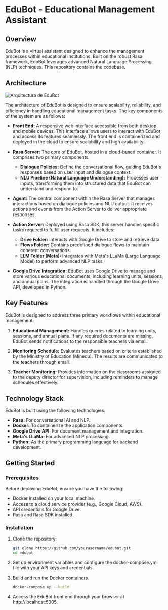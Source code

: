 # EduBot - Educational Management Assistant

## Overview

EduBot is a virtual assistant designed to enhance the management processes within educational institutions. Built on the robust Rasa framework, EduBot leverages advanced Natural Language Processing (NLP) techniques. This repository contains the codebase.

## Architecture
![[Arquitectura de EduBot]([arquitectura_edubot.png](https://lh3.googleusercontent.com/fife/ALs6j_HQ3wV2_R2JMOAoCu6jGYyy-wF04PNuE0tOr0X7gn331GwBmq3adTab6XY-gXcBFmayj6p17P3m7L5k5se-bRDliagO-srSkXiH2nmdN_JAfQQtsa5sbqMDe-eNkR2D4_g4ExeomfrTmUcrIcHd5FA6khfHPOhhnwEZVkiQC5v-Os5GPBLSZ5h-h8rSu05LEDTCoN5eZavk_bW5izZxFZdZlB6Zeawsx5VTONwOfVgXcuL6sHXqLp9R9seZuZqFWyr0y_SpAmy6-OTX-ZT1yI0t4oBepflu5ovxKJP1ZyT3peYh9yn3gFEhAxByXA72VEgC8IZv4ZgTTE9BxftseLxkyRQ2WVCNtSUqMcPZaARuCoGlU-UTHfuDJqzYuHyyAKiCQ3hXgvTRSZ2_nE6hjaAu6KlzTa4Pe0rmLjLcu-CmoKj3btIVpow4SgfBnUhTucMYAuA55ShCp8dOu2urGoshaEtD8d7Pdqal4gzfFnrrD1Wby8NlfKasxGYJgChmsy43_3K4oqLFQzrg7gE927AUDx-lHl5XmwKYrdxLU8cQVOUHF2CzO7YtWtdDL5hCkl0vObJWZP8zhluzygG9AFeshxlzzZonC-FIuhNxXkobPjpyE5NDYYqY3utG6R6pOfI4WeVq4sIPRn_Ufgdzk85tBRl6eq7GeGGC7PkQmKVS0xkX8MeY0pRXrw3QoPgckME3TO33sM46ifLB4S7uPK7aoFHoG9fRaLjZG-lppP-VRWhelby_INE82uFIUA7xSnE8Q6mWoh3XB595YaL0Ru35N_4W-gGccjyCw9EBBeUKSbVGMq249K7BpY4L9XqW8C88G-8Hnbc_WODHp0RJS6XXe0SyXJMvtLU4MHTn7EOUeHy5bK_97H-EUPawueN81X18SJdS1VquYTQvMIECqFjVKyqTY2MStqy3qe7yjnYvd9YKDhdwBZSDlkouE9QSvCfcON1dyYq6OmzjpUjgYbgjHjKa3PzsxEOULMX9TL-Ujti8-KqfQQmx8No89mcqKe-YoE7jbIwKYvg1NEXj9gxO2mDkgA6960vf7ewZk2bYUr9K5Di8GMSFSYhFzzgAVtyDKWGjKbfS47vBdNgNEghagWVYj9YXfcVXNyyWg04AZXeuF5013ESzL1WnL6VDHWmRoMeQgPUQ_eCafSGKMFJWr7T4dnc4ukN1ll-7HDH-LsNPgjUUYbfyz6k69CPo11FPwLPbqElLrGFF0_n-fg2YeiSIUKWQ8UdZwgsGAthvOkserTKatiuyyMrCyNiTtWLlo1uDcbHllJqknkeoW7rlRNxlqw6wFYrNXjSVbo5gAWlOuyCXaewXsEKcTn_FhJGbbyZTvKvp1Efy48GJvhzqngfxXHHLdiVtsjAWHYwdgRolStRvkAkbULTrUCtEnyoy15XtUnQ7gkAnZzljdXoeTycbZ23_uMUR-hLOpN8UJqHKnM_-2yOiDbEq03cN5d9z3J85SPrc1IcNP3kkOFQyJHSAUVMsU0gPIAglzLG0sm06zuheWRodMxl9ug6iGdcNPd-Ee5NllnSpqCQ01Qkh3xgl4rd_D3phzl8yTGgZR6EH0gco7S6eDnps78jPbOQ6V4Xf0sQLfW4d--ldtQ=w1920-h868))](https://lh3.googleusercontent.com/fife/ALs6j_HQ3wV2_R2JMOAoCu6jGYyy-wF04PNuE0tOr0X7gn331GwBmq3adTab6XY-gXcBFmayj6p17P3m7L5k5se-bRDliagO-srSkXiH2nmdN_JAfQQtsa5sbqMDe-eNkR2D4_g4ExeomfrTmUcrIcHd5FA6khfHPOhhnwEZVkiQC5v-Os5GPBLSZ5h-h8rSu05LEDTCoN5eZavk_bW5izZxFZdZlB6Zeawsx5VTONwOfVgXcuL6sHXqLp9R9seZuZqFWyr0y_SpAmy6-OTX-ZT1yI0t4oBepflu5ovxKJP1ZyT3peYh9yn3gFEhAxByXA72VEgC8IZv4ZgTTE9BxftseLxkyRQ2WVCNtSUqMcPZaARuCoGlU-UTHfuDJqzYuHyyAKiCQ3hXgvTRSZ2_nE6hjaAu6KlzTa4Pe0rmLjLcu-CmoKj3btIVpow4SgfBnUhTucMYAuA55ShCp8dOu2urGoshaEtD8d7Pdqal4gzfFnrrD1Wby8NlfKasxGYJgChmsy43_3K4oqLFQzrg7gE927AUDx-lHl5XmwKYrdxLU8cQVOUHF2CzO7YtWtdDL5hCkl0vObJWZP8zhluzygG9AFeshxlzzZonC-FIuhNxXkobPjpyE5NDYYqY3utG6R6pOfI4WeVq4sIPRn_Ufgdzk85tBRl6eq7GeGGC7PkQmKVS0xkX8MeY0pRXrw3QoPgckME3TO33sM46ifLB4S7uPK7aoFHoG9fRaLjZG-lppP-VRWhelby_INE82uFIUA7xSnE8Q6mWoh3XB595YaL0Ru35N_4W-gGccjyCw9EBBeUKSbVGMq249K7BpY4L9XqW8C88G-8Hnbc_WODHp0RJS6XXe0SyXJMvtLU4MHTn7EOUeHy5bK_97H-EUPawueN81X18SJdS1VquYTQvMIECqFjVKyqTY2MStqy3qe7yjnYvd9YKDhdwBZSDlkouE9QSvCfcON1dyYq6OmzjpUjgYbgjHjKa3PzsxEOULMX9TL-Ujti8-KqfQQmx8No89mcqKe-YoE7jbIwKYvg1NEXj9gxO2mDkgA6960vf7ewZk2bYUr9K5Di8GMSFSYhFzzgAVtyDKWGjKbfS47vBdNgNEghagWVYj9YXfcVXNyyWg04AZXeuF5013ESzL1WnL6VDHWmRoMeQgPUQ_eCafSGKMFJWr7T4dnc4ukN1ll-7HDH-LsNPgjUUYbfyz6k69CPo11FPwLPbqElLrGFF0_n-fg2YeiSIUKWQ8UdZwgsGAthvOkserTKatiuyyMrCyNiTtWLlo1uDcbHllJqknkeoW7rlRNxlqw6wFYrNXjSVbo5gAWlOuyCXaewXsEKcTn_FhJGbbyZTvKvp1Efy48GJvhzqngfxXHHLdiVtsjAWHYwdgRolStRvkAkbULTrUCtEnyoy15XtUnQ7gkAnZzljdXoeTycbZ23_uMUR-hLOpN8UJqHKnM_-2yOiDbEq03cN5d9z3J85SPrc1IcNP3kkOFQyJHSAUVMsU0gPIAglzLG0sm06zuheWRodMxl9ug6iGdcNPd-Ee5NllnSpqCQ01Qkh3xgl4rd_D3phzl8yTGgZR6EH0gco7S6eDnps78jPbOQ6V4Xf0sQLfW4d--ldtQ=w1920-h868)

The architecture of EduBot is designed to ensure scalability, reliability, and efficiency in handling educational management tasks. The key components of the system are as follows:

- **Front End:** A responsive web interface accessible from both desktop and mobile devices. This interface allows users to interact with EduBot and access its features seamlessly. The front end is containerized and deployed in the cloud to ensure scalability and high availability.

- **Rasa Server:** The core of EduBot, hosted in a cloud-based container. It comprises two primary components:
  - **Dialogue Policies:** Define the conversational flow, guiding EduBot's responses based on user input and dialogue context.
  - **NLU Pipeline (Natural Language Understanding):** Processes user inputs, transforming them into structured data that EduBot can understand and respond to.

- **Agent:** The central component within the Rasa Server that manages interactions based on dialogue policies and NLU output. It receives actions and events from the Action Server to deliver appropriate responses.

- **Action Server:** Deployed using Rasa SDK, this server handles specific tasks required to fulfill user requests. It includes:
  - **Drive Folder:** Interacts with Google Drive to store and retrieve data.
  - **Flows Folder:** Contains predefined dialogue flows to maintain coherent conversations.
  - **LLM Folder (Meta):** Integrates with Meta's LLaMa (Large Language Model) to perform advanced NLP tasks.

- **Google Drive Integration:** EduBot uses Google Drive to manage and store various educational documents, including learning units, sessions, and annual plans. The integration is handled through the Google Drive API, developed in Python.

## Key Features

EduBot is designed to address three primary workflows within educational management:

1. **Educational Management:** Handles queries related to learning units, sessions, and annual plans. If any required documents are missing, EduBot sends notifications to the responsible teachers via email.

2. **Monitoring Schedule:** Evaluates teachers based on criteria established by the Ministry of Education (Minedu). The results are communicated to the teachers through email.

3. **Teacher Monitoring:** Provides information on the classrooms assigned to the deputy director for supervision, including reminders to manage schedules effectively.

## Technology Stack

EduBot is built using the following technologies:

- **Rasa:** For conversational AI and NLP.
- **Docker:** To containerize the application components.
- **Google Drive API:** For document management and integration.
- **Meta's LLaMa:** For advanced NLP processing.
- **Python:** As the primary programming language for backend development.

## Getting Started

### Prerequisites

Before deploying EduBot, ensure you have the following:

- Docker installed on your local machine.
- Access to a cloud service provider (e.g., Google Cloud, AWS).
- API credentials for Google Drive.
- Rasa and Rasa SDK installed.

### Installation

1. Clone the repository:

   ```bash
   git clone https://github.com/yourusername/edubot.git
   cd edubot

2. Set up environment variables and configure the docker-compose.yml file with your API keys and credentials.

3. Build and run the Docker containers

    ```bash
    docker-compose up --build
    ```
    
4. Access the EduBot front end through your browser at http://localhost:5005.
